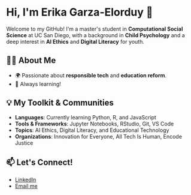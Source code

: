 # Hi, I'm Erika Garza-Elorduy 👋

Welcome to my GitHub! I'm a master's student in **Computational Social Science** at UC San Diego, with a background in **Child Psychology** and a deep interest in **AI Ethics** and **Digital Literacy** for youth.

## 👩‍💻 About Me
- 🌍 Passionate about **responsible tech** and **education reform**.
- 📖 Always learning!

## 💡 My Toolkit & Communities
- **Languages**: Currently learning Python, R, and JavaScript
- **Tools & Frameworks**: Jupyter Notebooks, RStudio, Git, VS Code
- **Topics**: AI Ethics, Digital Literacy, and Educational Technology
- **Organizations**: Innovation for Everyone, All Tech Is Human, Encode Justice

## 📫 Let's Connect!
- [LinkedIn](https://www.linkedin.com/in/erika-garza-elorduy/)
- [Email me](mailto:erikagarzaelorduy@gmail.com)
